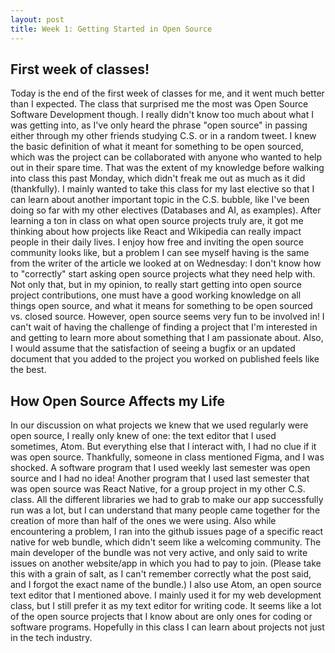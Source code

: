 ```yaml
---
layout: post
title: Week 1: Getting Started in Open Source
---
```



## First week of classes!

Today is the end of the first week of classes for me, and it went much better than I expected. The class that surprised me the most was Open Source Software Development though. I really didn't know too much about what I was getting into, as I've only heard the phrase "open source" in passing either through my other friends studying C.S. or in a random tweet.<!--more-->
I knew the basic definition of what it meant for something to be open sourced, which was the project can be collaborated with anyone who wanted to help out in their spare time. That was the extent of my knowledge before walking into class this past Monday, which didn't freak me out as much as it did (thankfully). I mainly wanted to take this class for my last elective so that I can learn about another important topic in the C.S. bubble, like I've been doing so far with my other electives (Databases and AI, as examples). 
After learning a ton in class on what open source projects truly are, it got me thinking about how projects like React and Wikipedia can really impact people in their daily lives. I enjoy how free and inviting the open source community looks like, but a problem I can see myself having is the same from the writer of the article we looked at on Wednesday: I don't know how to "correctly" start asking open source projects what they need help with. Not only that, but in my opinion, to really start getting into open source project contributions, one must have a good working knowledge on all things open source, and what it means for something to be open sourced vs. closed source. However, open source seems very fun to be involved in! I can't wait of having the challenge of finding a project that I'm interested in and getting to learn more about something that I am passionate about. Also, I would assume that the satisfaction of seeing a bugfix or an updated document that you added to the project you worked on published feels like the best.

## How Open Source Affects my Life

In our discussion on what projects we knew that we used regularly were open source, I really only knew of one: the text editor that I used sometimes, Atom. But everything else that I interact with, I had no clue if it was open source. Thankfully, someone in class mentioned Figma, and I was shocked. A software program that I used weekly last semester was open source and I had no idea! Another program that I used last semester that was open source was React Native, for a group project in my other C.S. class. All the different libraries we had to grab to make our app successfully run was a lot, but I can understand that many people came together for the creation of more than half of the ones we were using. Also while encountering a problem, I ran into the github issues page of a specific react native for web bundle, which didn't seem like a welcoming community. The main developer of the bundle was not very active, and only said to write issues on another website/app in which you had to pay to join. (Please take this with a grain of salt, as I can't remember correctly what the post said, and I forgot the exact name of the bundle.) I also use Atom, an open source text editor that I mentioned above. I mainly used it for my web development class, but I still prefer it as my text editor for writing code. It seems like a lot of the open source projects that I know about are only ones for coding or software programs. Hopefully in this class I can learn about projects not just in the tech industry. 